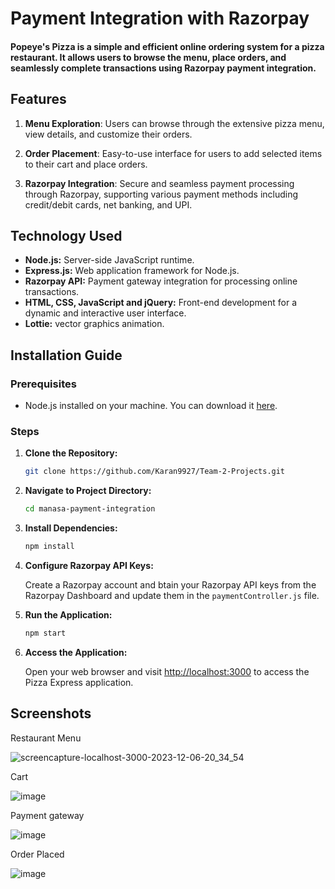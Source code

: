 # Payment Integration with Razorpay

#### Popeye's Pizza is a simple and efficient online ordering system for a pizza restaurant. It allows users to browse the menu, place orders, and seamlessly complete transactions using Razorpay payment integration.

## Features

1. **Menu Exploration**: Users can browse through the extensive pizza menu, view details, and customize their orders.

2. **Order Placement**: Easy-to-use interface for users to add selected items to their cart and place orders.

3. **Razorpay Integration**: Secure and seamless payment processing through Razorpay, supporting various payment methods including credit/debit cards, net banking, and UPI.

## Technology Used

- **Node.js:** Server-side JavaScript runtime.
- **Express.js:** Web application framework for Node.js.
- **Razorpay API:** Payment gateway integration for processing online transactions.
- **HTML, CSS, JavaScript and jQuery:** Front-end development for a dynamic and interactive user interface.
- **Lottie:** vector graphics animation.

## Installation Guide

### Prerequisites

- Node.js installed on your machine. You can download it [here](https://nodejs.org/).

### Steps

1. **Clone the Repository:**

   ```bash
   git clone https://github.com/Karan9927/Team-2-Projects.git
   ```

2. **Navigate to Project Directory:**

   ```bash
   cd manasa-payment-integration
   ```

3. **Install Dependencies:**

   ```bash
   npm install
   ```

4. **Configure Razorpay API Keys:**

   Create a Razorpay account and btain your Razorpay API keys from the Razorpay Dashboard and update them in the `paymentController.js` file.

5. **Run the Application:**

   ```bash
   npm start
   ```

6. **Access the Application:**

   Open your web browser and visit [http://localhost:3000](http://localhost:3000) to access the Pizza Express application.

## Screenshots

Restaurant Menu

![screencapture-localhost-3000-2023-12-06-20_34_54](https://github.com/manasa8910/frontend-js/assets/67619299/c824370b-ad10-4d98-8f30-300fee111350)

Cart

![image](https://github.com/manasa8910/frontend-js/assets/67619299/1c2cb8e5-4aea-4b0e-b575-733cfd5481b6)

Payment gateway

![image](https://github.com/manasa8910/frontend-js/assets/67619299/47a46090-2963-4130-bad4-34ebc97e6d2f)

Order Placed

![image](https://github.com/manasa8910/frontend-js/assets/67619299/1b089b38-8606-42ec-a01d-27fb4f23db49)
